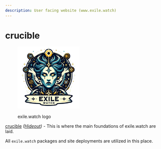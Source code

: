 ```yaml
---
description: User facing website (www.exile.watch)
---
```


# crucible

<figure><img src="../../.gitbook/assets/exile.watch logo" alt="" width="200"><figcaption><p>exile.watch logo</p></figcaption></figure>

[crucible](https://www.poewiki.net/wiki/Crucible\_Hideout) _(_[_Hideout_](https://www.poewiki.net/wiki/Hideout)_)_ - This is where the main foundations of exile.watch are laid.&#x20;

All `exile.watch` packages and site deployments are utilized in this place.
